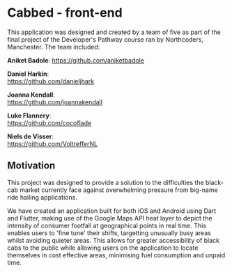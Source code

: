 # Cabbed - front-end

This application was designed and created by a team of five as part of the final project of the Developer's Pathway course ran by Northcoders, Manchester. The team included:

**Aniket Badole**:
https://github.com/aniketbadole

**Daniel Harkin**:  
https://github.com/danieljhark

**Joanna Kendall**:  
https://github.com/joannakendall

**Luke Flannery**:  
https://github.com/cocoflade

**Niels de Visser**:  
https://github.com/VoltrefferNL

## Motivation

This project was designed to provide a solution to the difficulties the black-cab market currently face against overwhelming pressure from big-name ride hailing applications.

We have created an application built for both iOS and Android using Dart and Flutter, making use of the Google Maps API heat layer to depict the intensity of consumer footfall at geographical points in real time. This enables users to 'fine tune' their shifts, targetting unusually busy areas whilst avoiding quieter areas. This allows for greater accessibility of black cabs to the public while allowing users on the application to locate themselves in cost effective areas, minimising fuel consumption and unpaid time.
